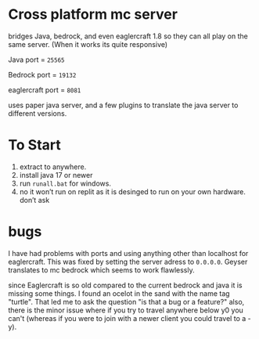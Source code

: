 # Cross platform mc server 

bridges Java, bedrock, and even eaglercraft 1.8 so they can all play on the same server. (When it works its quite responsive)

Java port = ```25565```

Bedrock port = ```19132```

eaglercraft port = ```8081```


uses paper java server, and a few plugins to translate the java server to different versions.

# To Start

1) extract to anywhere.
2) install java 17 or newer
3) run ```runall.bat``` for windows.
4) no it won’t run on replit as it is desinged to run on your own hardware. don’t ask

# bugs

I have had problems with ports and using anything other than localhost for eaglercraft. This was fixed by setting the server adress to ```0.0.0.0```. Geyser translates to mc bedrock which seems to work flawlessly.

since Eaglercraft is so old compared to the current bedrock and java it is missing some things.
I found an ocelot in the sand with the name tag "turtle". That led me to ask the question "is that a bug or a feature?" also, there is the minor issue where if you 
try to travel anywhere below y0 you can't (whereas if you were to join with a newer client you could travel to a -y).
